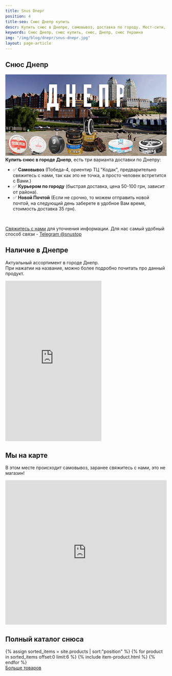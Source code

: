 ```yaml
---
title: Snus Dnepr
position: 4
title-seo: Снюс Днепр купить 
descr: Купить снюс в Днепре, самовывоз, доставка по городу. Мост-сити, победа-4. В наличии siberia, odens, lyft, thunder, general и другие.
keywords: Снюс Днепр, снюс купить, снюс, Днепр, снюс Украина
img: "/img/blog/dnepr/snus-dnepr.jpg"
layout: page-article
---
```


<section class="mb-4">
	<h1>Снюс Днепр</h1>
	<div class="row">
		<div class="col-md-7">
			<img class="img-fluid" src="/img/blog/dnepr/snus-dnepr.jpg" alt="Снюс Днепр">
		</div>
		<div class="col-md-5">
			<strong>Купить снюс в городе Днепр</strong>, есть три варианта доставки по Днепру:
			<ul>
				<li>✅ <b>Самовывоз</b> (Победа-4, ориентир ТЦ "Кодак", предварительно свяжитесь с нами, так как это не точка, а просто человек встретится с Вами.)</li>
				<li>✅ <b>Курьером по городу</b> (быстрая доставка, цена 50-100 грн, зависит от района).</li>
				<li>✅ <b>Новой Почтой</b> (Если не срочно, то можем отправить новой почтой, на следующий день заберете в удобное Вам время, стоимость доставка 35 грн).</li>
			</ul><br>
			<p><a href="#contactModal" data-toggle="modal" data-target="#contactModal">Свяжитесь с нами</a> для уточнения информации. Для нас самый удобный способ связи - <a href="//t.me/snustop" target="_blank" title="Telegram"><i class="icon-telegram"></i>Telegram @snustop</a></p>
		</div>
	</div>
</section>

<section class="mb-4">
	<div class="row">
		<div class="col-md-6">
			<h2>Наличие в Днепре</h2>
			<p>Актуальный ассортимент в городе Днепр.<br>
			При нажатии на название, можно более подробно почитать про данный продукт.</p>
			<iframe class="mb-2" frameborder="0"
			width="300" height="500px"
			src="https://docs.google.com/spreadsheets/d/e/2PACX-1vRt6uDP34geh6HTK6d7KrKny-oYaXgTPrlBI0cbEMHAEdHYlu-t58XLm6Sj9OGkKPRQDmTGoYxSqkSg/pubhtml?gid=0&amp;single=true&amp;widget=false&amp;chrome=false&amp;headers=false"></iframe>
		</div>
		<div class="col-md-6">
			<h2>Мы на карте</h2>
			<p>В этом месте происходит самовывоз, заранее свяжитесь с нами, это не магазин!</p>
			<iframe src="https://www.google.com/maps/embed?pb=!1m18!1m12!1m3!1d2647.931963946976!2d35.0598802157948!3d48.419450479246905!2m3!1f0!2f0!3f0!3m2!1i1024!2i768!4f13.1!3m3!1m2!1s0x40dbfd8b042226a3%3A0x280162304f07334a!2z0KHQvdGO0YEg0LrRg9C_0LjRgtGMINCj0LrRgNCw0LjQvdCw!5e0!3m2!1sru!2sua!4v1553780569016" width="100%" height="450" frameborder="0" style="border:0" allowfullscreen></iframe>
		</div>
	</div>
</section>

<section class="mb-4">
	<h2>Полный каталог снюса</h2>
	<div class="row">
		<!-- PRODUCTS start -->
		<!-- PRODUCT START -->
		{% assign sorted_items = site.products | sort:"position" %}
		{% for product in sorted_items offset:0 limit:6 %}
		{% include item-product.html %}
		{% endfor %}
		<!-- PRODUCT END -->
		<!-- PRODUCTS end -->
		</div>
		<div>
		<a class="btn btn-primary" href="/" role="button">Больше товаров</a>
		</div>
</section>

